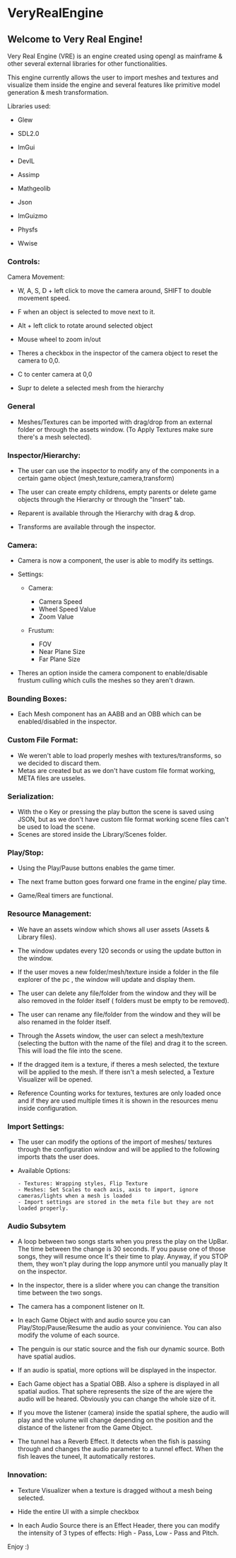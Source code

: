 # VeryRealEngine

## Welcome to Very Real Engine!

 Very Real Engine (VRE) is an engine created using opengl as mainframe & other several external libraries for other functionalities.

 This engine currently allows the user to import meshes and textures and visualize them inside the engine and several features like primitive model generation & mesh transformation.


Libraries used:

- Glew 

- SDL2.0

- ImGui

- DevIL

- Assimp

- Mathgeolib

- Json

- ImGuizmo

- Physfs

- Wwise


### Controls:

Camera Movement:

- W, A, S, D + left click to move the camera around, SHIFT to double movement speed.

- F when an object is selected to move next to it.

- Alt + left click to rotate around selected object

- Mouse wheel to zoom in/out

- Theres a checkbox in the inspector of the camera object to reset the camera to 0,0.

- C to center camera at 0,0

- Supr to delete a selected mesh from the hierarchy


### General

- Meshes/Textures can be imported with drag/drop from an external folder or through the assets window. (To Apply Textures make sure there's a mesh selected).


### Inspector/Hierarchy:

- The user can use the inspector to modify any of the components in a certain game object (mesh,texture,camera,transform)

- The user can create empty childrens, empty parents or delete game objects through the Hierarchy or through the "Insert" tab.

- Reparent is available through the Hierarchy with drag & drop.

- Transforms are available through the inspector.


### Camera:

- Camera is now a component, the user is able to modify its settings.

- Settings:

  - Camera: 

       - Camera Speed
       - Wheel Speed Value 
       - Zoom Value

  - Frustum:
         
       - FOV
       - Near Plane Size
       - Far Plane Size

- Theres an option inside the camera component to enable/disable frustum culling which culls the meshes so they aren't drawn.


### Bounding Boxes:

- Each Mesh component has an AABB and an OBB which can be enabled/disabled in the inspector.


### Custom File Format:

- We weren't able to load properly meshes with textures/transforms, so we decided to discard them.
- Metas are created but as we don't have custom file format working, META files are usseles.


### Serialization:

- With the o Key or pressing the play button the scene is saved using JSON, but as we don't have custom file format working scene files can't be used to load the scene. 
- Scenes are stored inside the Library/Scenes folder.


### Play/Stop:

- Using the Play/Pause buttons enables the game timer.

- The next frame button goes forward one frame in the engine/ play time.

- Game/Real timers are functional.


### Resource Management:

- We have an assets window which shows all user assets (Assets & Library files).

- The window updates every 120 seconds or using the update button in the window.

- If the user moves a new folder/mesh/texture inside a folder in the file explorer of the pc , the window will update and display them.

- The user can delete any file/folder from the window and they will be also removed in the folder itself ( folders must be empty to be removed).

- The user can rename any file/folder from the window and they will be also renamed in the folder itself.

- Through the Assets window, the user can select a mesh/texture (selecting the button with the name of the file) and drag it to the screen. This will load the file into the scene. 

- If the dragged item is a texture, if theres a mesh selected, the texture will be applied to the mesh. If there isn't a mesh selected, a Texture Visualizer will be opened.

- Reference Counting works for textures, textures are only loaded once and if they are used multiple times it is shown in the resources menu inside configuration.


### Import Settings:


- The user can modify the options of the import of meshes/ textures through the configuration window and will be applied to the following imports thats the user does.

- Available Options:


      - Textures: Wrapping styles, Flip Texture 
      - Meshes: Set Scales to each axis, axis to import, ignore cameras/lights when a mesh is loaded
      - Import settings are stored in the meta file but they are not loaded properly.
          	

### Audio Subsytem

- A loop between two songs starts when you press the play on the UpBar. The time between the change is 30 seconds. If you pause one of those songs, they will resume once It's their time to play. Anyway, if you STOP them, they won't play during the lopp anymore until you manually play It on the inspector.     
- In the inspector, there is a slider where you can change the transition time between the two songs.
- The camera has a component listener on It.  
- In each Game Object with and audio source you can Play/Stop/Pause/Resume the audio as your convinience. You can also modify the volume of each source. 

- The penguin is our static source and the fish our dynamic source. Both have spatial audios.

- If an audio is spatial, more options will be displayed in the inspector. 
- Each Game object has a Spatial OBB. Also a sphere is displayed in all spatial audios. That sphere represents the size of the are wjere the audio will be heared. Obviously you can change the whole size of it. 
- If you move the listener (camera) inside the spatial sphere, the audio will play and the volume will change depending on the position and the distance of the listener from the Game Object.

- The tunnel has a Reverb Effect. It detects when the fish is passing through and changes the audio parameter to a tunnel effect. When the fish leaves the tuneel, It automatically restores.

### Innovation:

-  Texture Visualizer when a texture is dragged without a mesh being selected.

- Hide the entire UI with a simple checkbox

- In each Audio Source there is an Effect Header, there you can modify the intensity of 3 types of effects: High - Pass, Low - Pass and Pitch.


Enjoy :)



